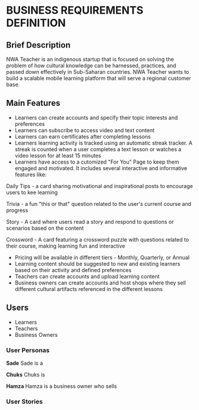 # BUSINESS REQUIREMENTS DEFINITION

## Brief Description
NWA Teacher is an indigenous startup that is focused on solving the problem of how cultural knowledge can be harnessed, practices, and passed down effectively in Sub-Saharan countries. NWA Teacher wants to build a scalable mobile learning platform that will serve a regional customer base.

## Main Features
* Learners can create accounts and specify their topic interests and preferences
* Learners can subscribe to access video and text content
* Learners can earn certificates after completing lessons
* Learners learning activity is tracked using an automatic streak tracker. A streak is counted when a user completes a text lesson or watches a video lesson for at least 15 minutes
* Learners have access to a cutomized "For You" Page to keep them engaged and motivated. It includes several interactive and informative features like:

Daily Tips - a card sharing motivational and inspirational posts to encourage users to kee learning

Trivia - a fun "this or that" question related to the user's current course and progress

Story - A card where users read a story and respond to questions or scenarios based on the content

Crossword - A card featuring a crossword puzzle with questions related to their course, making learning fun and interactive 

* Pricing will be available in different tiers - Monthly, Quarterly, or Annual
* Learning content should be suggested to new and existing learners based on their activity and defined preferences
* Teachers can create accounts and upload learning content
* Business owners can create accounts and host shops where they sell different cultural artifacts referenced in the different lessons

## Users
* Learners
* Teachers
* Business Owners

### User Personas
**Sade**
Sade is a 

**Chuks**
Chuks is 

**Hamza**
Hamza is a business owner who sells 

### User Stories
